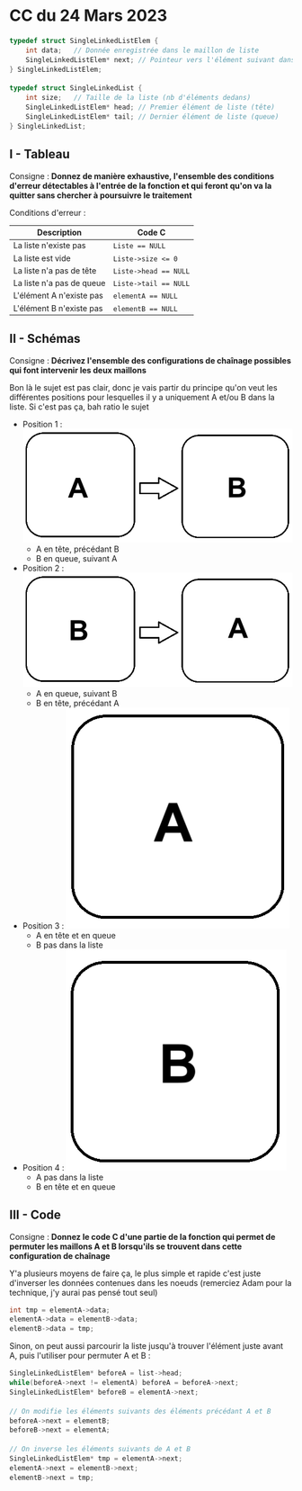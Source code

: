 # CC du 24 Mars 2023

```c
typedef struct SingleLinkedListElem {
    int data;   // Donnée enregistrée dans le maillon de liste
    SingleLinkedListElem* next; // Pointeur vers l'élément suivant dans la liste
} SingleLinkedListElem;

typedef struct SingleLinkedList {
    int size;   // Taille de la liste (nb d'éléments dedans)
    SingleLinkedListElem* head; // Premier élément de liste (tête)
    SingleLinkedListElem* tail; // Dernier élément de liste (queue)
} SingleLinkedList;
```

## I - Tableau

Consigne : **Donnez de manière exhaustive, l'ensemble des conditions d'erreur détectables à l'entrée de la fonction et qui feront qu'on va la quitter sans chercher à poursuivre le traitement**

Conditions d'erreur :

| Description           | Code C        |
| --------------------- | ------------- |
| La liste n'existe pas | `Liste == NULL` |
| La liste est vide | `Liste->size <= 0` |
| La liste n'a pas de tête | `Liste->head == NULL` |
| La liste n'a pas de queue | `Liste->tail == NULL` |
| L'élément A n'existe pas | `elementA == NULL` |
| L'élément B n'existe pas | `elementB == NULL` |

## II - Schémas

Consigne : **Décrivez l'ensemble des configurations de chaînage possibles qui font intervenir les deux maillons**

Bon là le sujet est pas clair, donc je vais partir du principe qu'on veut les différentes positions pour lesquelles il y a uniquement A et/ou B dans la liste. Si c'est pas ça, bah ratio le sujet

- Position 1 :
  ![Schéma : A -> B](./images/CC_24_Mars_23/e21.png)
  - A en tête, précédant B
  - B en queue, suivant A
- Position 2 :
  ![Schéma : B -> A](./images/CC_24_Mars_23/e22.jpg)
  - A en queue, suivant B
  - B en tête, précédant A
- Position 3 :
  ![Schéma : A](./images/CC_24_Mars_23/e23.png)
  - A en tête et en queue
  - B pas dans la liste
- Position 4 :
  ![Schéma : A](./images/CC_24_Mars_23/e24.png)
  - A pas dans la liste
  - B en tête et en queue

## III - Code

Consigne : **Donnez le code C d'une partie de la fonction qui permet de permuter les maillons A et B lorsqu'ils se trouvent dans cette configuration de chaînage**

Y'a plusieurs moyens de faire ça, le plus simple et rapide c'est juste d'inverser les données contenues dans les noeuds (remerciez Adam pour la technique, j'y aurai pas pensé tout seul)

```c
int tmp = elementA->data;
elementA->data = elementB->data;
elementB->data = tmp;
```

Sinon, on peut aussi parcourir la liste jusqu'à trouver l'élément juste avant A, puis l'utiliser pour permuter A et B :

```c
SingleLinkedListElem* beforeA = list->head;
while(beforeA->next != elementA) beforeA = beforeA->next;
SingleLinkedListElem* beforeB = elementA->next;

// On modifie les éléments suivants des éléments précédant A et B
beforeA->next = elementB;
beforeB->next = elementA;

// On inverse les éléments suivants de A et B
SingleLinkedListElem* tmp = elementA->next;
elementA->next = elementB->next;
elementB->next = tmp;
```

